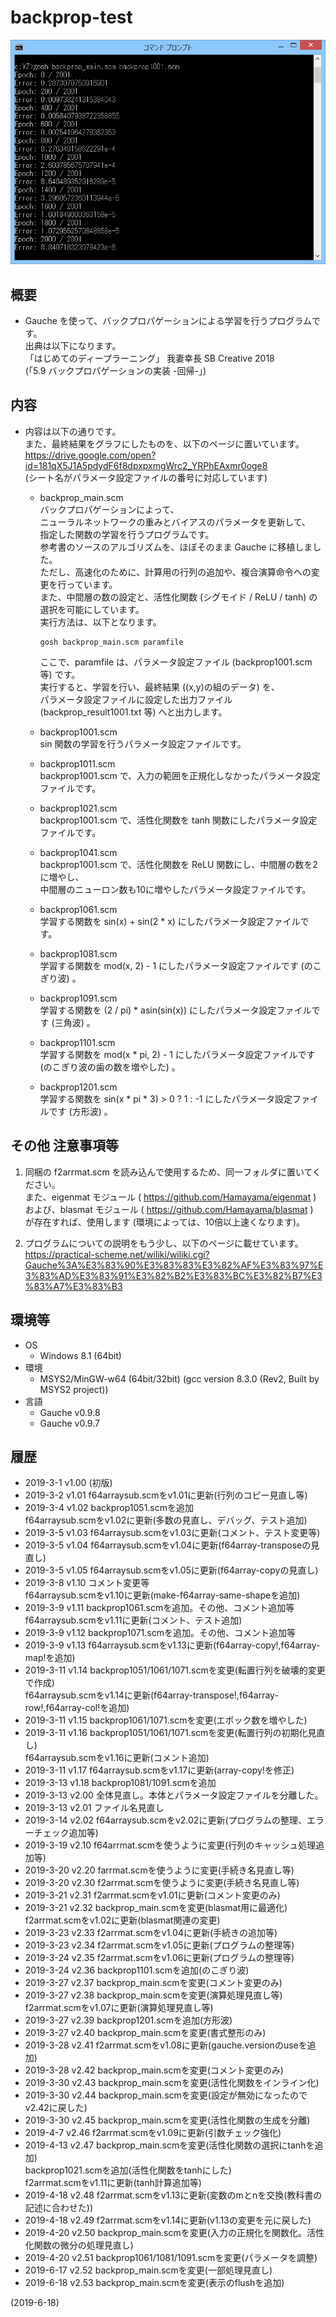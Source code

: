 # backprop-test

![image](image.png)

## 概要
- Gauche を使って、バックプロパゲーションによる学習を行うプログラムです。  
  出典は以下になります。  
  「はじめてのディープラーニング」 我妻幸長 SB Creative 2018  
    (「5.9 バックプロパゲーションの実装 -回帰-」)


## 内容
- 内容は以下の通りです。  
  また、最終結果をグラフにしたものを、以下のページに置いています。  
  https://drive.google.com/open?id=181qX5J1A5pdydF6f8dpxpxmgWrc2_YRPhEAxmr0oge8  
  (シート名がパラメータ設定ファイルの番号に対応しています)

  - backprop_main.scm  
    バックプロパゲーションによって、  
    ニューラルネットワークの重みとバイアスのパラメータを更新して、  
    指定した関数の学習を行うプログラムです。  
    参考書のソースのアルゴリズムを、ほぼそのまま Gauche に移植しました。  
    ただし、高速化のために、計算用の行列の追加や、複合演算命令への変更を行っています。  
    また、中間層の数の設定と、活性化関数 (シグモイド / ReLU / tanh) の選択を可能にしています。  
    実行方法は、以下となります。  
    ```
    gosh backprop_main.scm paramfile
    ```
    ここで、paramfile は、パラメータ設定ファイル (backprop1001.scm 等) です。  
    実行すると、学習を行い、最終結果 ((x,y)の組のデータ) を、  
    パラメータ設定ファイルに設定した出力ファイル (backprop_result1001.txt 等) へと出力します。

  - backprop1001.scm  
    sin 関数の学習を行うパラメータ設定ファイルです。

  - backprop1011.scm  
    backprop1001.scm で、入力の範囲を正規化しなかったパラメータ設定ファイルです。

  - backprop1021.scm  
    backprop1001.scm で、活性化関数を tanh 関数にしたパラメータ設定ファイルです。

  - backprop1041.scm  
    backprop1001.scm で、活性化関数を ReLU 関数にし、中間層の数を2に増やし、  
    中間層のニューロン数も10に増やしたパラメータ設定ファイルです。

  - backprop1061.scm  
    学習する関数を sin(x) + sin(2 * x) にしたパラメータ設定ファイルです。

  - backprop1081.scm  
    学習する関数を mod(x, 2) - 1 にしたパラメータ設定ファイルです (のこぎり波) 。

  - backprop1091.scm  
    学習する関数を (2 / pi) * asin(sin(x)) にしたパラメータ設定ファイルです (三角波) 。

  - backprop1101.scm  
    学習する関数を mod(x * pi, 2) - 1 にしたパラメータ設定ファイルです (のこぎり波の歯の数を増やした) 。

  - backprop1201.scm  
    学習する関数を sin(x * pi * 3) > 0 ? 1 : -1 にしたパラメータ設定ファイルです (方形波) 。


## その他 注意事項等
1. 同梱の f2arrmat.scm を読み込んで使用するため、同一フォルダに置いてください。  
   また、eigenmat モジュール ( https://github.com/Hamayama/eigenmat )  
   および、blasmat モジュール ( https://github.com/Hamayama/blasmat )  
   が存在すれば、使用します (環境によっては、10倍以上速くなります)。

2. プログラムについての説明をもう少し、以下のページに載せています。  
   https://practical-scheme.net/wiliki/wiliki.cgi?Gauche%3A%E3%83%90%E3%83%83%E3%82%AF%E3%83%97%E3%83%AD%E3%83%91%E3%82%B2%E3%83%BC%E3%82%B7%E3%83%A7%E3%83%B3


## 環境等
- OS
  - Windows 8.1 (64bit)
- 環境
  - MSYS2/MinGW-w64 (64bit/32bit) (gcc version 8.3.0 (Rev2, Built by MSYS2 project))
- 言語
  - Gauche v0.9.8
  - Gauche v0.9.7

## 履歴
- 2019-3-1   v1.00 (初版)
- 2019-3-2   v1.01 f64arraysub.scmをv1.01に更新(行列のコピー見直し等)
- 2019-3-4   v1.02 backprop1051.scmを追加  
  f64arraysub.scmをv1.02に更新(多数の見直し、デバッグ、テスト追加)
- 2019-3-5   v1.03 f64arraysub.scmをv1.03に更新(コメント、テスト変更等)
- 2019-3-5   v1.04 f64arraysub.scmをv1.04に更新(f64array-transposeの見直し)
- 2019-3-5   v1.05 f64arraysub.scmをv1.05に更新(f64array-copyの見直し)
- 2019-3-8   v1.10 コメント変更等  
  f64arraysub.scmをv1.10に更新(make-f64array-same-shapeを追加)
- 2019-3-9   v1.11 backprop1061.scmを追加。その他、コメント追加等  
  f64arraysub.scmをv1.11に更新(コメント、テスト追加)
- 2019-3-9   v1.12 backprop1071.scmを追加。その他、コメント追加等
- 2019-3-9   v1.13 f64arraysub.scmをv1.13に更新(f64array-copy!,f64array-map!を追加)
- 2019-3-11  v1.14 backprop1051/1061/1071.scmを変更(転置行列を破壊的変更で作成)  
  f64arraysub.scmをv1.14に更新(f64array-transpose!,f64array-row!,f64array-col!を追加)
- 2019-3-11  v1.15 backprop1061/1071.scmを変更(エポック数を増やした)
- 2019-3-11  v1.16 backprop1051/1061/1071.scmを変更(転置行列の初期化見直し)  
  f64arraysub.scmをv1.16に更新(コメント追加)
- 2019-3-11  v1.17 f64arraysub.scmをv1.17に更新(array-copy!を修正)
- 2019-3-13  v1.18 backprop1081/1091.scmを追加
- 2019-3-13  v2.00 全体見直し。本体とパラメータ設定ファイルを分離した。
- 2019-3-13  v2.01 ファイル名見直し
- 2019-3-14  v2.02 f64arraysub.scmをv2.02に更新(プログラムの整理、エラーチェック追加等)
- 2019-3-19  v2.10 f64arrmat.scmを使うように変更(行列のキャッシュ処理追加等)
- 2019-3-20  v2.20 farrmat.scmを使うように変更(手続き名見直し等)
- 2019-3-20  v2.30 f2arrmat.scmを使うように変更(手続き名見直し等)
- 2019-3-21  v2.31 f2arrmat.scmをv1.01に更新(コメント変更のみ)
- 2019-3-21  v2.32 backprop_main.scmを変更(blasmat用に最適化)  
  f2arrmat.scmをv1.02に更新(blasmat関連の変更)
- 2019-3-23  v2.33 f2arrmat.scmをv1.04に更新(手続きの追加等)
- 2019-3-23  v2.34 f2arrmat.scmをv1.05に更新(プログラムの整理等)
- 2019-3-24  v2.35 f2arrmat.scmをv1.06に更新(プログラムの整理等)
- 2019-3-24  v2.36 backprop1101.scmを追加(のこぎり波)
- 2019-3-27  v2.37 backprop_main.scmを変更(コメント変更のみ)
- 2019-3-27  v2.38 backprop_main.scmを変更(演算処理見直し等)  
  f2arrmat.scmをv1.07に更新(演算処理見直し等)
- 2019-3-27  v2.39 backprop1201.scmを追加(方形波)
- 2019-3-27  v2.40 backprop_main.scmを変更(書式整形のみ)
- 2019-3-28  v2.41 f2arrmat.scmをv1.08に更新(gauche.versionのuseを追加)
- 2019-3-28  v2.42 backprop_main.scmを変更(コメント変更のみ)
- 2019-3-30  v2.43 backprop_main.scmを変更(活性化関数をインライン化)
- 2019-3-30  v2.44 backprop_main.scmを変更(設定が無効になったのでv2.42に戻した)
- 2019-3-30  v2.45 backprop_main.scmを変更(活性化関数の生成を分離)
- 2019-4-7   v2.46 f2arrmat.scmをv1.09に更新(引数チェック強化)
- 2019-4-13  v2.47 backprop_main.scmを変更(活性化関数の選択にtanhを追加)  
  backprop1021.scmを追加(活性化関数をtanhにした)  
  f2arrmat.scmをv1.11に更新(tanh計算追加等)
- 2019-4-18  v2.48 f2arrmat.scmをv1.13に更新(変数のmとnを交換(教科書の記述に合わせた))
- 2019-4-18  v2.49 f2arrmat.scmをv1.14に更新(v1.13の変更を元に戻した)
- 2019-4-20  v2.50 backprop_main.scmを変更(入力の正規化を関数化。活性化関数の微分の処理見直し)
- 2019-4-20  v2.51 backprop1061/1081/1091.scmを変更(パラメータを調整)
- 2019-6-17  v2.52 backprop_main.scmを変更(一部処理見直し)
- 2019-6-18  v2.53 backprop_main.scmを変更(表示のflushを追加)


(2019-6-18)
